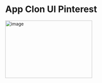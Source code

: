 # App Clon UI Pinterest

<img width="275" height="183" alt="image" src="https://github.com/user-attachments/assets/453c0582-5a7d-415d-b967-a0d5655f53ab" />
